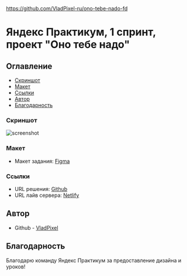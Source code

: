 https://github.com/VladPixel-ru/ono-tebe-nado-fd

# Яндекс Практикум, 1 спринт, проект "Оно тебе надо"

## Оглавление

- [Скриншот](#скриншот)
- [Макет](#макет)
- [Ссылки](#ссылки)
- [Автор](#автор)
- [Благодарность](#благодарность)

### Скриншот

![screenshot](https://github.com/user-attachments/assets/7278285a-d0b7-455c-81af-12db8297a479)


### Макет

- Макет задания: [Figma](https://www.figma.com/file/j0GR1cSFoZbUnNWNvpDapI)

### Ссылки

- URL решения: [Github](https://github.com/VladPixel-ru/ono-tebe-nado-fd)
- URL лайв сервера: [Netlify](https://startling-smakager-41be0b.netlify.app/)

## Автор

- Github - [VladPixel](https://github.com/VladPixel-ru)

## Благодарность

Благодарю команду Яндекс Практикум за предоставление дизайна и уроков!
